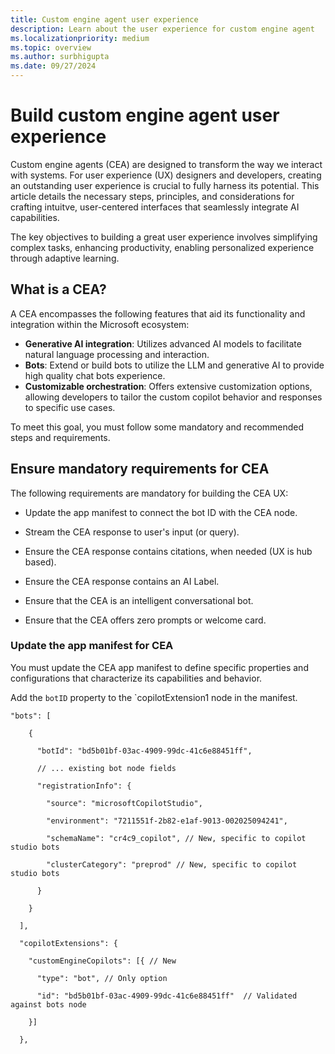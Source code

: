 ```yaml
---
title: Custom engine agent user experience
description: Learn about the user experience for custom engine agent
ms.localizationpriority: medium
ms.topic: overview
ms.author: surbhigupta
ms.date: 09/27/2024
---
```


# Build custom engine agent user experience

Custom engine agents (CEA) are designed to transform the way we interact with systems. For user experience (UX) designers and developers, creating an outstanding user experience is crucial to fully harness its potential. This article details the necessary steps, principles, and considerations for crafting intuitve, user-centered interfaces that seamlessly integrate AI capabilities.

The key objectives to building a great user experience involves simplifying complex tasks, enhancing productivity, enabling personalized experience through adaptive learning.

## What is a CEA?

A CEA encompasses the following features that aid its functionality and integration within the Microsoft ecosystem:

- **Generative AI integration**: Utilizes advanced AI models to facilitate natural language processing and interaction.
- **Bots**: Extend or build bots to utilize the LLM and generative AI to provide high quality chat bots experience.
- **Customizable orchestration**: Offers extensive customization options, allowing developers to tailor the custom copilot behavior and responses to specific use cases.

To meet this goal, you must follow some mandatory and recommended steps and requirements.

## Ensure mandatory requirements for CEA

The following requirements are mandatory for building the CEA UX:

- Update the app manifest to connect the bot ID with the CEA node.

- Stream the CEA response to user's input (or query).

- Ensure the CEA response contains citations, when needed (UX is hub based).

- Ensure the CEA response contains an AI Label.

- Ensure that the CEA is an intelligent conversational bot.

- Ensure that the CEA offers zero prompts or welcome card.

### Update the app manifest for CEA

You must update the CEA app manifest to define specific properties and configurations that characterize its capabilities and behavior.

Add the `botID` property to the `copilotExtension1 node in the manifest.

```
"bots": [ 

    { 

      "botId": "bd5b01bf-03ac-4909-99dc-41c6e88451ff", 

      // ... existing bot node fields 

      "registrationInfo": { 

        "source": "microsoftCopilotStudio", 

        "environment": "7211551f-2b82-e1af-9013-002025094241", 

        "schemaName": "cr4c9_copilot", // New, specific to copilot studio bots 

        "clusterCategory": "preprod" // New, specific to copilot studio bots 

      } 

    } 

  ], 

  "copilotExtensions": { 

    "customEngineCopilots": [{ // New 

      "type": "bot", // Only option 

      "id": "bd5b01bf-03ac-4909-99dc-41c6e88451ff"  // Validated against bots node 

    }] 

  }, 
```
